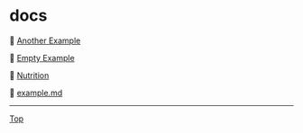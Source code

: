# docs

<link rel="stylesheet" href="https://use.fontawesome.com/releases/v5.7.2/css/all.css" integrity="sha384-fnmOCqbTlWIlj8LyTjo7mOUStjsKC4pOpQbqyi7RrhN7udi9RwhKkMHpvLbHG9Sr" crossorigin="anonymous">

📁 [Another Example](Another%20Example/index.md)

📁 [Empty Example](Empty%20Example/index.md)

📁 [Nutrition](Nutrition/index.md)


📄 [example.md](example.md)

---
<a href="#top"><i class="fas fa-asterisk"></i> Top</a>